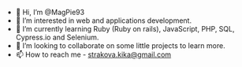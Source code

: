 - 👋 Hi, I’m @MagPie93
- 👀 I’m interested in web and applications development.
- 🌱 I’m currently learning Ruby (Ruby on rails), JavaScript, PHP, SQL, Cypress.io and Selenium.
- 💞️ I’m looking to collaborate on some little projects to learn more.
- 📫 How to reach me - strakova.kika@gmail.com

<!---
MagPie93/MagPie93 is a ✨ special ✨ repository because its `README.md` (this file) appears on your GitHub profile.
You can click the Preview link to take a look at your changes.
--->
